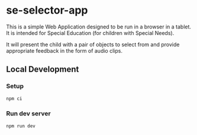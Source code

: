 # se-selector-app

This is a simple Web Application designed to be run in a browser in a tablet.
It is intended for Special Education (for children with Special Needs).

It will present the child with a pair of objects to select from and
provide appropriate feedback in the form of audio clips.

## Local Development

### Setup

```sh
npm ci
```

### Run dev server

```sh
npm run dev
```
